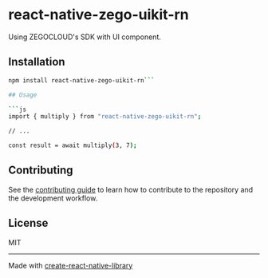 # react-native-zego-uikit-rn
Using ZEGOCLOUD's SDK with UI component.
## Installation

```sh
npm install react-native-zego-uikit-rn```

## Usage

```js
import { multiply } from "react-native-zego-uikit-rn";

// ...

const result = await multiply(3, 7);
```

## Contributing

See the [contributing guide](CONTRIBUTING.md) to learn how to contribute to the repository and the development workflow.

## License

MIT

---

Made with [create-react-native-library](https://github.com/callstack/react-native-builder-bob)
